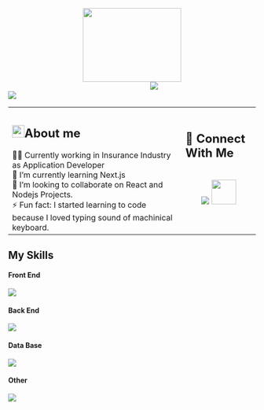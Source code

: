 
<div align=center><img src="https://media.giphy.com/media/j5hWF2V3RlNGItTkGc/giphy.gif" width="200px" height="150px"/></div>
&emsp;&emsp;&emsp;&emsp;&emsp;&emsp;&emsp; &emsp;&emsp;&emsp;&emsp;&emsp;&emsp;&emsp;&emsp;&nbsp; &nbsp;&nbsp; &nbsp; &nbsp; &nbsp; &nbsp; &nbsp; &nbsp; &nbsp; 
<picture> <img src="https://readme-typing-svg.herokuapp.com?font=Fira+Code&weight=600&size=25&duration=4000&pause=1000&color=FF5F00&height=40&lines=Hi%2C+I'm+Gagandeep;Full+Stack+Developer;Computer+Science+Graduate;+++Problem+Solver"></picture>
<br>
<img src="https://komarev.com/ghpvc/?username=sniptags">


   
<table>
  <tr border: none;> 
    <td width=70%>
    <h2><picture><img src = "https://media.giphy.com/media/JxtrIHKVMy03BmNH4a/giphy.gif" width = 25px></picture>About me</h2>
  👨‍💻 Currently working in Insurance Industry as Application Developer <br>
  🌱 I’m currently learning Next.js <br>
  👯 I’m looking to collaborate on React and Nodejs Projects. <br>
  ⚡ Fun fact: I started learning to code because I loved typing sound of machinical keyboard. <br>
    </td>
    <td>
      <h2>📱 Connect With Me</h2>
       <br>
      <div align=center>
      <a href="https://www.linkedin.com/in/gdeep-thind/"><img src="https://skillicons.dev/icons?i=linkedin"></a>
      <a href="http://gsingh.me.s3-website-us-west-2.amazonaws.com"><img src="https://github.com/alrra/browser-logos/blob/main/src/web/web.svg" width=50px></a>
      </div>
      <br>
      <br>
    </td>
  </tr>
</table>

<h2>My Skills</h2>
<div width=100%>
<div width=50%> 
<h4>Front End</h4>
   <img src="https://skillicons.dev/icons?i=html,css,js,jquery,react,redux">
 <h4>Back End</h4>
   <img src="https://skillicons.dev/icons?i=nodejs,express,java,cs">
<h4>Data Base</h4>
   <img src="https://skillicons.dev/icons?i=mongodb,mysql">
<h4>Other</h4>
   <img src="https://skillicons.dev/icons?i=jest,selenium,git,aws,postman">
</div> 
</div>
<!--



-->
